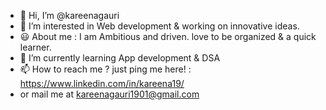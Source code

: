 - 👋 Hi, I’m @kareenagauri
- 👀 I’m interested in Web development & working on innovative ideas.
- 😃 About me : I am Ambitious and driven. love to be organized & a quick learner.
- 🌱 I’m currently learning App development & DSA
- 📫 How to reach me ? just ping me here! : https://www.linkedin.com/in/kareena19/
- or mail me at kareenagauri1901@gmail.com

<!---
kareenagauri/kareenagauri is a ✨ special ✨ repository because its `README.md` (this file) appears on your GitHub profile.
You can click the Preview link to take a look at your changes.
--->
